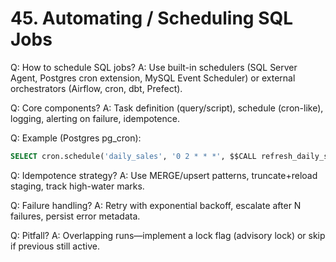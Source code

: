 # 45. Automating / Scheduling SQL Jobs

Q: How to schedule SQL jobs?
A: Use built-in schedulers (SQL Server Agent, Postgres cron extension, MySQL Event Scheduler) or external orchestrators (Airflow, cron, dbt, Prefect).

Q: Core components?
A: Task definition (query/script), schedule (cron-like), logging, alerting on failure, idempotence.

Q: Example (Postgres pg_cron):
```sql
SELECT cron.schedule('daily_sales', '0 2 * * *', $$CALL refresh_daily_sales()$$);
```

Q: Idempotence strategy?
A: Use MERGE/upsert patterns, truncate+reload staging, track high-water marks.

Q: Failure handling?
A: Retry with exponential backoff, escalate after N failures, persist error metadata.

Q: Pitfall?
A: Overlapping runs—implement a lock flag (advisory lock) or skip if previous still active.
